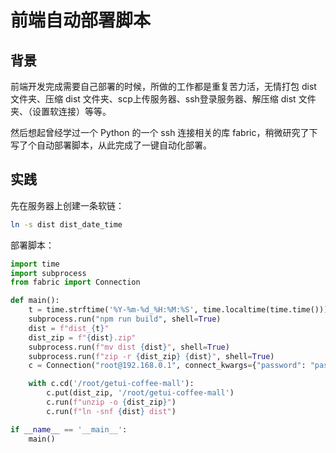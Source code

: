 # 前端自动部署脚本

## 背景

前端开发完成需要自己部署的时候，所做的工作都是重复苦力活，无情打包 dist 文件夹、压缩 dist 文件夹、scp上传服务器、ssh登录服务器、解压缩 dist 文件夹、（设置软连接）等等。

然后想起曾经学过一个 Python 的一个 ssh 连接相关的库 fabric，稍微研究了下写了个自动部署脚本，从此完成了一键自动化部署。

## 实践

先在服务器上创建一条软链：

```bash
ln -s dist dist_date_time
```

部署脚本：

```Python
import time
import subprocess
from fabric import Connection

def main():
    t = time.strftime('%Y-%m-%d_%H:%M:%S', time.localtime(time.time()))
    subprocess.run("npm run build", shell=True)
    dist = f"dist_{t}"
    dist_zip = f"{dist}.zip"
    subprocess.run(f"mv dist {dist}", shell=True)
    subprocess.run(f"zip -r {dist_zip} {dist}", shell=True)
    c = Connection("root@192.168.0.1", connect_kwargs={"password": "password"})

    with c.cd('/root/getui-coffee-mall'):
        c.put(dist_zip, '/root/getui-coffee-mall')
        c.run(f"unzip -o {dist_zip}")
        c.run(f"ln -snf {dist} dist")

if __name__ == '__main__':
    main()
```

